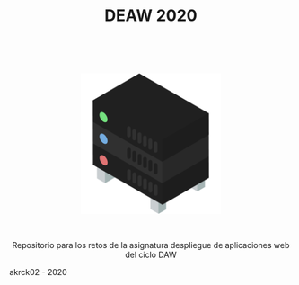 <!DOCTYPE html>
<html lang="en">
<head>
    <meta charset="UTF-8">
    <meta name="viewport" content="width=device-width, initial-scale=1.0">
    <link rel="stylesheet" href="md.css">
</head>
<body>
    <header>
        <h1>DEAW 2020</h1>
    </header>
    <div align="center">
        <img style="max-width:250px; margin: 30px;" src="logo.png"/>
        <p>Repositorio para los retos de la asignatura despliegue de aplicaciones web del ciclo DAW</p>
    </div>    
    <footer>
        akrck02 - 2020
    </footer>
</body>
</html>
